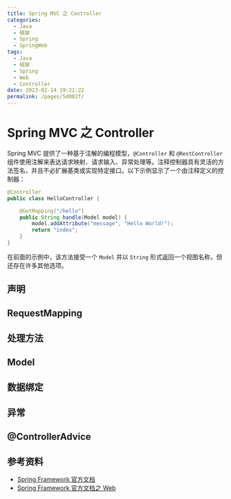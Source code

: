 ```yaml
---
title: Spring MVC 之 Controller
categories:
  - Java
  - 框架
  - Spring
  - SpringWeb
tags:
  - Java
  - 框架
  - Spring
  - Web
  - Controller
date: 2023-02-14 19:21:22
permalink: /pages/5d002f/
---
```


# Spring MVC 之 Controller

Spring MVC 提供了一种基于注解的编程模型，`@Controller` 和 `@RestController` 组件使用注解来表达请求映射、请求输入、异常处理等。注释控制器具有灵活的方法签名，并且不必扩展基类或实现特定接口。以下示例显示了一个由注释定义的控制器：

```java
@Controller
public class HelloController {

    @GetMapping("/hello")
    public String handle(Model model) {
        model.addAttribute("message", "Hello World!");
        return "index";
    }
}
```

在前面的示例中，该方法接受一个 `Model` 并以 `String` 形式返回一个视图名称，但还存在许多其他选项。

## 声明

## RequestMapping

## 处理方法

## Model

## 数据绑定

## 异常

## @ControllerAdvice

## 参考资料

- [Spring Framework 官方文档](https://docs.spring.io/spring-framework/docs/current/spring-framework-reference/index.html)
- [Spring Framework 官方文档之 Web](https://docs.spring.io/spring-framework/docs/current/reference/html/web.html)
